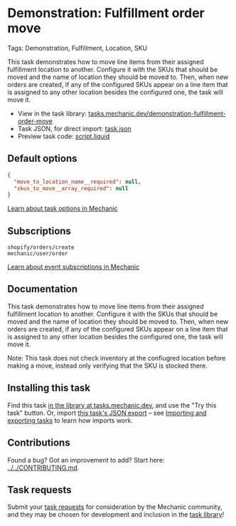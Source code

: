 # Demonstration: Fulfillment order move

Tags: Demonstration, Fulfillment, Location, SKU

This task demonstrates how to move line items from their assigned fulfillment location to another. Configure it with the SKUs that should be moved and the name of location they should be moved to. Then, when new orders are created, if any of the configured SKUs appear on a line item that is assigned to any other location besides the configured one, the task will move it.

* View in the task library: [tasks.mechanic.dev/demonstration-fulfillment-order-move](https://tasks.mechanic.dev/demonstration-fulfillment-order-move)
* Task JSON, for direct import: [task.json](../../tasks/demonstration-fulfillment-order-move.json)
* Preview task code: [script.liquid](./script.liquid)

## Default options

```json
{
  "move_to_location_name__required": null,
  "skus_to_move__array_required": null
}
```

[Learn about task options in Mechanic](https://learn.mechanic.dev/core/tasks/options)

## Subscriptions

```liquid
shopify/orders/create
mechanic/user/order
```

[Learn about event subscriptions in Mechanic](https://learn.mechanic.dev/core/tasks/subscriptions)

## Documentation

This task demonstrates how to move line items from their assigned fulfillment location to another. Configure it with the SKUs that should be moved and the name of location they should be moved to. Then, when new orders are created, if any of the configured SKUs appear on a line item that is assigned to any other location besides the configured one, the task will move it.

Note: This task does not check inventory at the confiugred location before making a move, instead only verifying that the SKU is stocked there.

## Installing this task

Find this task [in the library at tasks.mechanic.dev](https://tasks.mechanic.dev/demonstration-fulfillment-order-move), and use the "Try this task" button. Or, import [this task's JSON export](../../tasks/demonstration-fulfillment-order-move.json) – see [Importing and exporting tasks](https://learn.mechanic.dev/core/tasks/import-and-export) to learn how imports work.

## Contributions

Found a bug? Got an improvement to add? Start here: [../../CONTRIBUTING.md](../../CONTRIBUTING.md).

## Task requests

Submit your [task requests](https://mechanic.canny.io/task-requests) for consideration by the Mechanic community, and they may be chosen for development and inclusion in the [task library](https://tasks.mechanic.dev/)!
